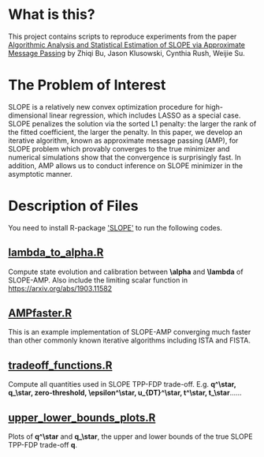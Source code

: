 # What is this?
This project contains scripts to reproduce experiments from the paper 
[Algorithmic Analysis and Statistical Estimation of SLOPE via Approximate Message Passing](https://arxiv.org/abs/1907.07502)
by Zhiqi Bu, Jason Klusowski, Cynthia Rush, Weijie Su.

# The Problem of Interest
SLOPE is a relatively new convex optimization procedure for high-dimensional linear regression, which includes LASSO as a special case. SLOPE penalizes the solution via the sorted L1 penalty: the larger the rank of the fitted coefficient, the larger the penalty. In this paper, we develop an iterative algorithm, known as approximate message passing (AMP), for SLOPE problem which provably converges to the true minimizer and numerical simulations show that the convergence is surprisingly fast. In addition, AMP allows us to conduct inference on SLOPE minimizer in the asymptotic manner.

# Description of Files

You need to install R-package ['SLOPE'](https://cran.r-project.org/web/packages/SLOPE/index.html) to run the following codes.

## [lambda_to_alpha.R](lambda_to_alpha.R) 

Compute state evolution and calibration between **\alpha** and **\lambda** of SLOPE-AMP. Also include the limiting scalar function in https://arxiv.org/abs/1903.11582

## [AMPfaster.R](AMPfaster.R)

This is an example implementation of SLOPE-AMP converging much faster than other commonly known iterative algorithms including ISTA and FISTA.

## [tradeoff_functions.R](tradeoff_functions.R) 

Compute all quantities used in SLOPE TPP-FDP trade-off. E.g. **q^\star, q_\star, zero-threshold, \epsilon^\star, u_{DT}^\star, t^\star, t_\star**......

## [upper_lower_bounds_plots.R](upper_lower_bounds_plots.R) 

Plots of **q^\star** and **q_\star**, the upper and lower bounds of the true SLOPE TPP-FDP trade-off **q**.
